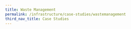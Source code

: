```yaml
---
title: Waste Management
permalink: /infrastructure/case-studies/wastemanagement
third_nav_title: Case Studies
---
```

